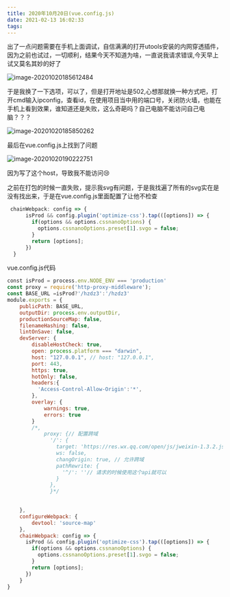 ```yaml
---
title: 2020年10月20日(vue.config.js)
date: 2021-02-13 16:02:33
tags:
---
```


出了一点问题需要在手机上面调试，自信满满的打开utools安装的内网穿透插件，因为之前也试过，一切顺利，结果今天不知道为啥，一直说我请求错误,今天早上试又莫名其妙的好了

![image-20201020185612484](image-20201020185612484.png)



于是我换了一下选项，可以了，但是打开地址是502,心想那就换一种方式吧，打开cmd输入ipconfig，查看id，在使用项目当中用的端口号，关闭防火墙，也能在手机上看到效果，谁知道还是失败，这么奇葩吗？自己电脑不能访问自己电脑？？？

![image-20201020185850262](image-20201020185850262.png)

最后在vue.config.js上找到了问题

![image-20201020190222751](image-20201020190222751.png)

因为写了这个host，导致我不能访问:cry:

之前在打包的时候一直失败，提示我svg有问题，于是我找遍了所有的svg实在是没有找出来，于是在vue.config.js里面配置了让他不检查

```js
 chainWebpack: config => { 
      isProd && config.plugin('optimize-css').tap(([options]) => { 
        if(options && options.cssnanoOptions) {
          options.cssnanoOptions.preset[1].svgo = false;
        } 
        return [options]; 
      }) 
  }
```

vue.config.js代码

```js
const isProd = process.env.NODE_ENV === 'production'
const proxy = require('http-proxy-middleware');
const BASE_URL =isProd?'/hzdz3':'/hzdz3'
module.exports = {
    publicPath: BASE_URL,
    outputDir: process.env.outputDir,
    productionSourceMap: false,
    filenameHashing: false,
    lintOnSave: false,
    devServer: {
        disableHostCheck: true,
        open: process.platform === "darwin",
        host: "127.0.0.1", // host: "127.0.0.1",
        port: 443,
        https: true,
        hotOnly: false,
        headers:{
          'Access-Control-Allow-Origin':'*',
        },
        overlay: {
            warnings: true,
            errors: true
        }
		/*,		
		    proxy: {// 配置跨域
		      '/': {
		        target: 'https://res.wx.qq.com/open/js/jweixin-1.3.2.js', // 这里后台的地址模拟的;应该填写你们真实的后台接口
		        ws: false,
		        changOrigin: true, // 允许跨域
		        pathRewrite: {
		          '^/': ''// 请求的时候使用这个api就可以
		        }
		      },
			  }*/

		
    },
    configureWebpack: {
        devtool: 'source-map'
    },
    chainWebpack: config => { 
      isProd && config.plugin('optimize-css').tap(([options]) => { 
        if(options && options.cssnanoOptions) {
          options.cssnanoOptions.preset[1].svgo = false;
        } 
        return [options]; 
      }) 
    }
}
```

